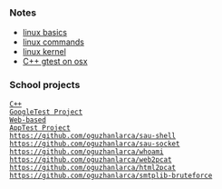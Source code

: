 ### Notes
* [linux basics](https://github.com/oguzhanlarca/computer-engineering/blob/master/linux-basics.md)
* [linux commands](https://github.com/oguzhanlarca/computer-engineering/blob/master/linux-commands.md)
* [linux kernel](https://github.com/oguzhanlarca/computer-engineering/blob/master/linux-kernel.md)
* [C++ gtest on osx](https://github.com/oguzhanlarca/computer-engineering/blob/master/software_test/README.md)

### School projects
<code>[C++ GoogleTest Project](https://github.com/oguzhanlarca/computer-engineering/blob/master/software_test/C%2B%2B%20Google%20Test%20Framework%20-%20Bitirme%20Projesi.pdf)</code><br> 
<code>[Web-based AppTest Project](https://github.com/oguzhanlarca/computer-engineering/blob/master/software_test/Web%20Uygulamasi%20Uzerinde%20Otomasyon%20Yazilim%20Testi.pdf)</code><br> 
<code>https://github.com/oguzhanlarca/sau-shell</code><br> 
<code>https://github.com/oguzhanlarca/sau-socket</code><br> 
<code>https://github.com/oguzhanlarca/whoami</code><br> 
<code>https://github.com/oguzhanlarca/web2pcat</code><br> 
<code>https://github.com/oguzhanlarca/html2pcat</code><br> 
<code>https://github.com/oguzhanlarca/smtplib-bruteforce</code><br> 
